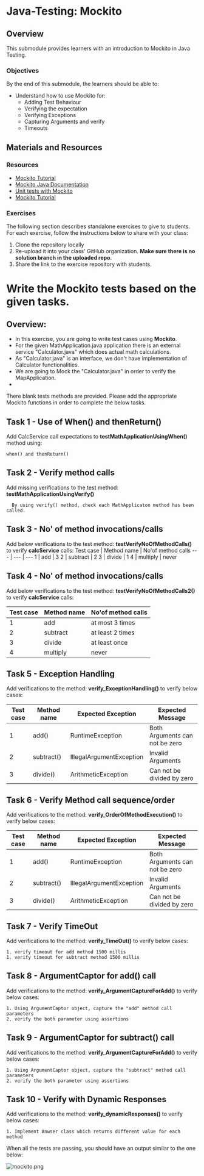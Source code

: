 # Java-Testing: Mockito

## Overview

This submodule provides learners with an introduction to Mockito in Java Testing.

### Objectives

By the end of this submodule, the learners should be able to:

- Understand how to use Mockito for: 
  - Adding Test Behaviour
  - Verifying the expectation
  - Verifying Exceptions
  - Capturing Arguments and verify
  - Timeouts

## Materials and Resources

### Resources

- [Mockito Tutorial](https://site.mockito.org/)
- [Mockito Java Documentation](https://javadoc.io/doc/org.mockito/mockito-core/latest/org/mockito/Mockito.html)
- [Unit tests with Mockito](https://www.vogella.com/tutorials/Mockito/article.html)
- [Mockito Tutorial](https://javacodehouse.com/blog/mockito-tutorial/)

### Exercises

The following section describes standalone exercises to give to students. For each exercise, follow the instructions below to share with your class:

1. Clone the repository locally
1. Re-upload it into your class' GitHub organization. **Make sure there is no solution branch in the uploaded repo**.
1. Share the link to the exercise repository with students.


# Write the Mockito tests based on the given tasks. 

## Overview:
- In this exercise, you are going to write test cases using **Mockito**.  
- For the given MathApplication.java application there is an external service "Calculator.java" which does actual math calculations.
- As "Calculator.java" is an interface, we don't have implementation of Calculator functionalities.
- We are going to Mock the "Calculator.java" in order to verify the MapApplication.
- 
There blank tests methods are provided. Please add the appropriate Mockito functions in order to complete the below tasks. 

## Task 1 - Use of When()  and thenReturn()
Add CalcService call expectations to **testMathApplicationUsingWhen()** method using:
    
    when() and thenReturn() 

## Task 2 - Verify method calls
Add missing verifications to the test method: **testMathApplicationUsingVerify()** 

      By using verify() method, check each MathApplicaton method has been called.  


## Task 3 - No' of method invocations/calls
Add below verifications to the test method: **testVerifyNoOfMethodCalls()** to verify **calcService** calls:
Test case  | Method name | No'of method calls 
---       | ---         | ---
1         | add         | 3
2         | subtract    | 2
3         | divide      | 1
4         | multiply    | never

## Task 4 - No' of method invocations/calls
Add below verifications to the test method: **testVerifyNoOfMethodCalls2()** to verify **calcService** calls:

Test case  | Method name | No'of method calls 
--- | ---      | ---
1 | add | at most 3 times
2 | subtract | at least 2 times
3 | divide | at least once
4 | multiply | never

## Task 5 - Exception Handling
Add verifications to the method: **verify_ExceptionHandling()** to verify below cases:


 Test case  | Method name | Expected Exception | Expected Message
 --- | --- | ---  | --- 
 1 | add() | RuntimeException | Both Arguments can not be zero
 2 | subtract() | IllegalArgumentException | Invalid Arguments
 3 | divide() | ArithmeticException |Can not be divided by zero


## Task 6 - Verify Method call sequence/order
Add verifications to the method: **verify_OrderOfMethodExecution()** to verify below cases:

Test case  | Method name | Expected Exception | Expected Message
--- | --- | ---  | --- 
1 | add() | RuntimeException | Both Arguments can not be zero
2 | subtract() | IllegalArgumentException | Invalid Arguments
3 | divide() | ArithmeticException |Can not be divided by zero

## Task 7 - Verify TimeOut
Add verifications to the method: **verify_TimeOut()** to verify below cases:

    1. verify timeout for add method 1500 millis
    1. verify timeout for subtract method 1500 millis

## Task 8 - ArgumentCaptor for add() call
Add verifications to the method: **verify_ArgumentCaptureForAdd()** to verify below cases:

    1. Using ArgumentCaptor object, capture the "add" method call parameters
    2. verify the both parameter using assertions

## Task 9 - ArgumentCaptor for subtract() call
Add verifications to the method: **verify_ArgumentCaptureForAdd()** to verify below cases:

    1. Using ArgumentCaptor object, capture the "subtract" method call parameters
    2. verify the both parameter using assertions

## Task 10 - Verify with Dynamic Responses
Add verifications to the method: **verify_dynamicResponses()** to verify below cases:

    1. Implement Anwser class which returns different value for each method 
    

When all the tests are passing, you should have an output similar to the one below:

 ![mockito.png](mockito.png)
